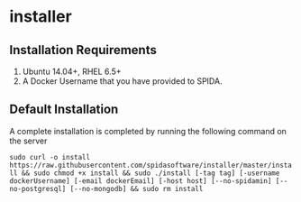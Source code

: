 # installer

Installation Requirements
----------

1. Ubuntu 14.04+, RHEL 6.5+
2. A Docker Username that you have provided to SPIDA.


Default Installation
-------------------

A complete installation is completed by running the following command on the server

`sudo curl -o install https://raw.githubusercontent.com/spidasoftware/installer/master/install && sudo chmod +x install && sudo ./install [-tag tag] [-username dockerUsername] [-email dockerEmail] [-host host] [--no-spidamin] [--no-postgresql] [--no-mongodb] && sudo rm install`

